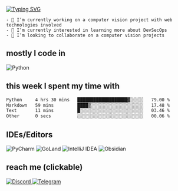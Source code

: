<a href="https://git.io/typing-svg"><img src="https://readme-typing-svg.herokuapp.com?font=Fira+Code&size=24&duration=2500&pause=800&color=18C375&background=15151500&vCenter=true&multiline=true&random=false&width=435&height=100&lines=Rockntt;Senior+grade+lycee+student" alt="Typing SVG" /></a>

```
- 🔭 I’m currently working on a computer vision project with web technologies involved
- 🌱 I’m currently interested in learning more about DevSecOps
- 👯 I’m looking to collaborate on a computer vision projects
```

## mostly I code in
![Python](https://img.shields.io/badge/python-3670A0?style=for-the-badge&logo=python&logoColor=ffdd54)


## this week I spent my time with
<!--START_SECTION:waka-->

```txt
Python     4 hrs 30 mins   ███████████████████▓░░░░░   79.00 %
Markdown   59 mins         ████▒░░░░░░░░░░░░░░░░░░░░   17.48 %
Text       11 mins         █░░░░░░░░░░░░░░░░░░░░░░░░   03.46 %
Other      0 secs          ░░░░░░░░░░░░░░░░░░░░░░░░░   00.06 %
```

<!--END_SECTION:waka-->


## IDEs/Editors
![PyCharm](https://img.shields.io/badge/pycharm-143?style=for-the-badge&logo=pycharm&logoColor=black&color=black&labelColor=green)
![GoLand](https://img.shields.io/badge/GoLand-0f0f0f?&style=for-the-badge&logo=goland&logoColor=white)
![IntelliJ IDEA](https://img.shields.io/badge/IntelliJIDEA-000000.svg?style=for-the-badge&logo=intellij-idea&logoColor=white)
![Obsidian](https://img.shields.io/badge/Obsidian-%23483699.svg?style=for-the-badge&logo=obsidian&logoColor=white)

## reach me (clickable)
<a href="https://discordapp.com/users/1184134942326804595" target="_blank">
  <img src="https://img.shields.io/badge/Discord-%235865F2.svg?style=for-the-badge&logo=discord&logoColor=white" alt="Discord">
</a>
<a href="https://t.me/Rockntt" target="_blank">
  <img src="https://img.shields.io/badge/Telegram-2CA5E0?style=for-the-badge&logo=telegram&logoColor=white" alt="Telegram">
</a>






